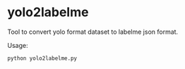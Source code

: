 # yolo2labelme

Tool to convert yolo format dataset to labelme json format.

Usage:
```bash
python yolo2labelme.py 
```